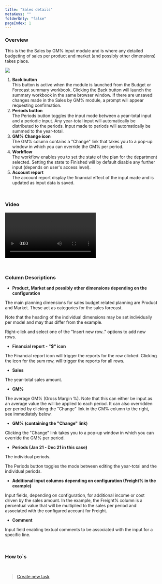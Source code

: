 ```yaml
---
title: "Sales details"
metaKeys: ""
folderOnly: "false"
pageIndex: 1
---
```

### Overview
This is the the Sales by GM% input module and is where any detailed budgeting of sales per product and market (and possibly other dimensions) takes place. 
<br/>

![](https://profitbasedocs.blob.core.windows.net/plannerimages/sales-gm.JPG)

1. **Back button** <br/>
This button is active when the module is launched from the Budget or Forecast summary workbook. Clicking the Back button will launch the summary workbook in the same browser window. If there are unsaved changes made in the Sales by GM% module, a prompt will appear requesting confirmation.
2. **Periods button** <br/>
The Periods button toggles the input mode between a year-total input and a periodic input. Any year-total input will automatically be distributed to the periods. Input made to periods will automatically be summed to the year-total.
3. **GM% Change icon** <br/>
The GM% column contains a "Change" link that takes you to a pop-up window in which you can override the GM% per period. 
4. **Workflow** <br/>
The workflow enables you to set the state of the plan for the department selected. Setting the state to Finished will by default disable any further input (depends on user's access level).
5. **Account report** <br/>
The account report display the financial effect of the input made and is updated as input data is saved.


<br/>


### Video
![Introduction](https://profitbasedocs.blob.core.windows.net/enduserhelp/videos/SalesGMInput.mp4)

<br/>

### Column Descriptions

- **Product, Market and possibly other dimensions depending on the configuration**<br/>

The main planning dimensions for sales budget related planning are Product and Market. These act as categories for the sales forecast. 

Note that the heading of the individual dimensions may be set individually per model and may thus differ from the example.

Right-click and select one of the "Insert new row.." options to add new rows.

- **Financial report - "$" icon**<br/>

The Financial report icon will trigger the reports for the row clicked. Clicking the icon for the sum row, will trigger the reports for all rows.

- **Sales**<br/>

The year-total sales amount.

- **GM%**<br/>

The average GM% (Gross Margin %). Note that this can either be input as an average value the will be applied to each period. It can also overridden per period by clicking the "Change" link in the GM% column to the right, see immediately below.

- **GM% (containing the "Change" link)**<br/>

Clicking the "Change" link takes you to a pop-up window in which you can override the GM% per period. 

- **Periods (Jan 21 - Dec 21 in this case)**<br/>

The individual periods. 

The Periods button toggles the mode between editing the year-total and the individual periods.

- **Additional input columns depending on configuration (Freight% in the example)** <br/>

Input fields, depending on configuration, for additional income or cost driven by the sales amount. In the example, the Freight% column is a percentual value that will be multiplied to the sales per period and associated with the configured account for Freight.

- **Comment** <br/>

Input field enabling textual comments to be associated with the input for a specific line.

<br/>

### How to`s

<br/>

> [Create new task](../../workbooks/process-and-tasks/tasks/create-edit-task.md)<br/>


